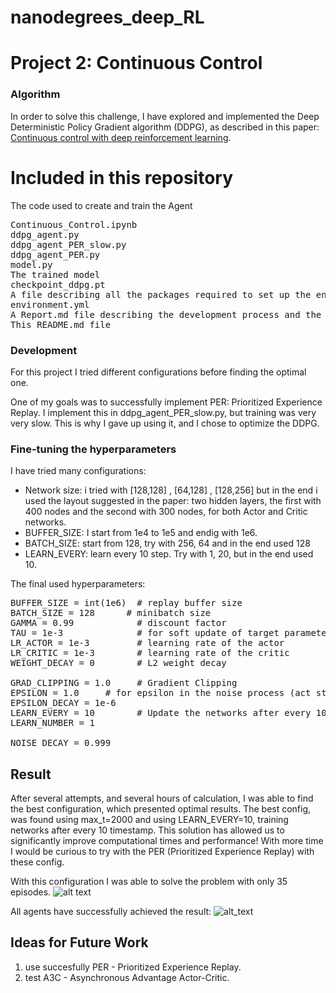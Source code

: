 # nanodegrees_deep_RL
# Project 2: Continuous Control

### Algorithm
In order to solve this challenge, I have explored and implemented the Deep Deterministic Policy Gradient algorithm (DDPG), as described in this paper: [Continuous control with deep reinforcement learning](https://arxiv.org/abs/1509.02971).

# Included in this repository
The code used to create and train the Agent
<pre>
Continuous_Control.ipynb
ddpg_agent.py 
ddpg_agent_PER_slow.py
ddpg_agent_PER.py
model.py
The trained model
checkpoint_ddpg.pt 
A file describing all the packages required to set up the environment
environment.yml
A Report.md file describing the development process and the learning algorithm, along with ideas for future work
This README.md file
</pre>
### Development

For this project I tried different configurations before finding the optimal one.

One of my goals was to successfully implement PER: Prioritized Experience Replay.
I implement this in ddpg_agent_PER_slow.py, but training was very very slow. 
This is why I gave up using it, and I chose to optimize the DDPG.


### Fine-tuning the hyperparameters

I have tried many configurations:
  - Network size: i tried with [128,128] , [64,128] , [128,256] but in the end i used the layout suggested in the paper: two hidden layers, the first with 400 nodes and the second with 300 nodes, for both Actor and Critic networks.
  - BUFFER_SIZE: I start from 1e4 to 1e5 and endig with 1e6.
  - BATCH_SIZE: start from 128, try with 256, 64 and in the end used 128
  - LEARN_EVERY: learn every 10 step. Try with 1, 20, but in the end used 10.
  
The final used hyperparameters:
<pre>
BUFFER_SIZE = int(1e6)  # replay buffer size
BATCH_SIZE = 128      # minibatch size
GAMMA = 0.99            # discount factor
TAU = 1e-3              # for soft update of target parameters
LR_ACTOR = 1e-3         # learning rate of the actor 
LR_CRITIC = 1e-3        # learning rate of the critic
WEIGHT_DECAY = 0        # L2 weight decay

GRAD_CLIPPING = 1.0     # Gradient Clipping
EPSILON = 1.0     # for epsilon in the noise process (act step)
EPSILON_DECAY = 1e-6
LEARN_EVERY = 10        # Update the networks after every 10 timesteps
LEARN_NUMBER = 1 

NOISE_DECAY = 0.999
</pre>

## Result
After several attempts, and several hours of calculation, I was able to find the best configuration, which presented optimal results.
The best config, was found using max_t=2000 and using LEARN_EVERY=10, training networks after every 10 timestamp.
This solution has allowed us to significantly improve computational times and performance! With more time I would be curious to try with the PER (Prioritized Experience Replay) with these config.

With this configuration I was able to solve the problem with only 35 episodes.
![alt text](results.png)

All agents have successfully achieved the result:
![alt_text](/multiple_result.png)

## Ideas for Future Work

 1) use succesfully PER - Prioritized Experience Replay.
 2) test A3C - Asynchronous Advantage Actor-Critic.
